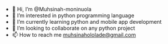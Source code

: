 - 👋 Hi, I’m @Muhsinah-moninuola
- 👀 I’m interested in python programming language
- 🌱 I’m currently learning python and mobile app development
- 💞️ I’m looking to collaborate on any python project
- 📫 How to reach me muhsinahololade@gmail.com

<!---
Muhsinah-moninuola/Muhsinah-moninuola is a ✨ special ✨ repository because its `README.md` (this file) appears on your GitHub profile.
You can click the Preview link to take a look at your changes.
--->

